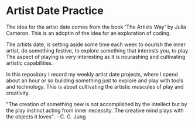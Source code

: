# Artist Date Practice

The idea for the artist date comes from the book 'The Artists Way' by Julia Cameron. 
This is an adoptin of the idea for an exploration of coding.

The artists date, is setting aside some time each week to nourish the inner artist, do something festive, to explore something that interests you, to play. The aspect of playing is very interesting as it is nourashing and cultivating artistic capabilities. 

In this repository I record my weekly artist date projects, where I spend about an hour or so building something just to explore and play with tools and technology. This is about cultivating the artistic muscules of play and creativity. 

"The creation of something new is not accomplished by the intellect but by the play instinct acting from inner necessity. The creative mind plays with the objects it loves". - C. G. Jung

